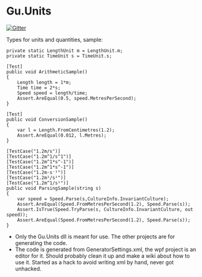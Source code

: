 # Gu.Units

[![Gitter](https://badges.gitter.im/Join%20Chat.svg)](https://gitter.im/JohanLarsson/Gu.Units?utm_source=badge&utm_medium=badge&utm_campaign=pr-badge&utm_content=badge)

Types for units and quantities, sample:

    private static LengthUnit m = LengthUnit.m;
    private static TimeUnit s = TimeUnit.s;

    [Test]
    public void ArithmeticSample()
    {
        Length length = 1*m;
        Time time = 2*s;
        Speed speed = length/time;
        Assert.AreEqual(0.5, speed.MetresPerSecond);
    }

    [Test]
    public void ConversionSample()
    {
        var l = Length.FromCentimetres(1.2);
        Assert.AreEqual(0.012, l.Metres);
    }
    
    [TestCase("1.2m/s")]
    [TestCase("1.2m^1/s^1")]
    [TestCase("1.2m^1*s^-1")]
    [TestCase("1.2m^1*s^-1")]
    [TestCase("1.2m⋅s⁻¹")]
    [TestCase("1.2m¹/s¹")]
    [TestCase("1.2m^1/s¹")]
    public void ParsingSample(string s)
    {
        var speed = Speed.Parse(s,CultureInfo.InvariantCulture);
        Assert.AreEqual(Speed.FromMetresPerSecond(1.2), Speed.Parse(s));
        Assert.IsTrue(Speed.TryParse(s, CultureInfo.InvariantCulture, out speed));
        Assert.AreEqual(Speed.FromMetresPerSecond(1.2), Speed.Parse(s));
    }

- Only the Gu.Units dll is meant for use. The other projects are for generating the code.
- The code is generated from GeneratorSettings.xml, the wpf project is an editor for it. Should probably clean it up and make a wiki about how to use it. Started as a hack to avoid writing xml by hand, never got unhacked.
